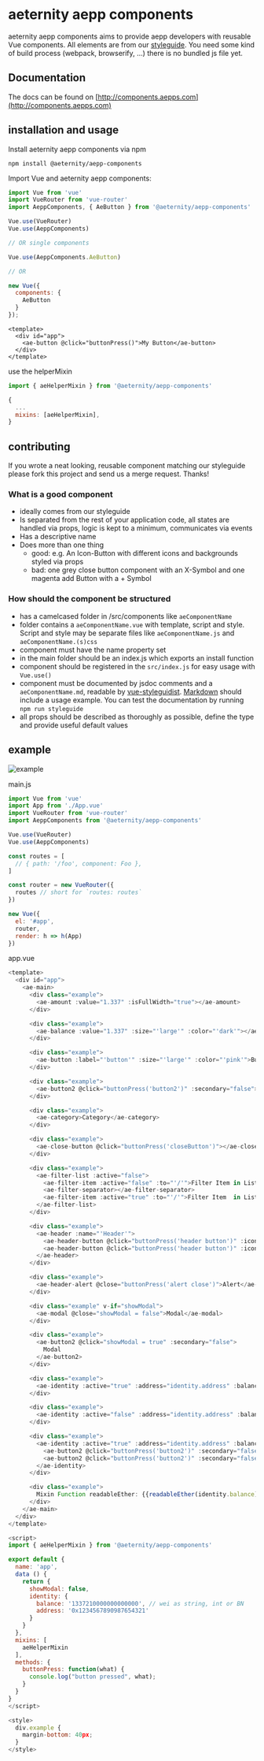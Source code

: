# aeternity aepp components
aeternity aepp components aims to provide aepp developers with reusable Vue components. All elements are from our [styleguide](https://github.com/aeternity/aepp-prototypes). You need some kind of build process (webpack, browserify, ...) there is no bundled js file yet.

## Documentation

The docs can be found on [http://components.aepps.com](http://components.aepps.com)

## installation and usage
Install aeternity aepp components via npm
```
npm install @aeternity/aepp-components
```

Import Vue and aeternity aepp components:
``` javascript
import Vue from 'vue'
import VueRouter from 'vue-router'
import AeppComponents, { AeButton } from '@aeternity/aepp-components'

Vue.use(VueRouter)
Vue.use(AeppComponents)

// OR single components

Vue.use(AeppComponents.AeButton)

// OR

new Vue({
  components: {
    AeButton
  }
});
```
```
<template>
  <div id="app">
    <ae-button @click="buttonPress()">My Button</ae-button>
  </div>
</template>
```
use the helperMixin
```javascript
import { aeHelperMixin } from '@aeternity/aepp-components'

{
  ...
  mixins: [aeHelperMixin],
}
```

## contributing
If you wrote a neat looking, reusable component matching our styleguide please fork this project and send us a merge request. Thanks!

### What is a good component
* ideally comes from our styleguide
* Is separated from the rest of your application code, all states are handled via props, logic is kept to a minimum, communicates via events
* Has a descriptive name
* Does more than one thing
  * good: e.g. An Icon-Button with different icons and backgrounds styled via props
  * bad: one grey close button component with an X-Symbol and one magenta add Button with a + Symbol

### How should the component be structured
* has a camelcased folder in /src/components like `aeComponentName`
* folder contains a `aeComponentName.vue` with template, script and style. Script and style may be separate files like `aeComponentName.js` and `aeComponentName.(s)css`
* component must have the name property set
* in the main folder should be an index.js which exports an install function
* component should be registered in the `src/index.js` for easy usage with `Vue.use()`
* component must be documented by jsdoc comments and a `aeComponentName.md`, readable by [vue-styleguidist](https://github.com/vue-styleguidist/vue-styleguidist/blob/master/docs/Documenting.md). [Markdown](https://github.com/vue-styleguidist/vue-styleguidist/blob/master/docs/Documenting.md#usage-examples-and-readme-files) should include a usage example. You can test the documentation by running `npm run styleguide`
* all props should be described as thoroughly as possible, define the type and provide useful default values

## example

![example](https://i.imgur.com/VNAKrqX.png "Example")


main.js
```javascript
import Vue from 'vue'
import App from './App.vue'
import VueRouter from 'vue-router'
import AeppComponents from '@aeternity/aepp-components'

Vue.use(VueRouter)
Vue.use(AeppComponents)

const routes = [
  // { path: '/foo', component: Foo },
]

const router = new VueRouter({
  routes // short for `routes: routes`
})

new Vue({
  el: '#app',
  router,
  render: h => h(App)
})
```

app.vue
```javascript
<template>
  <div id="app">
    <ae-main>
      <div class="example">
        <ae-amount :value="1.337" :isFullWidth="true"></ae-amount>
      </div>

      <div class="example">
        <ae-balance :value="1.337" :size="'large'" :color="'dark'"></ae-balance>
      </div>

      <div class="example">
        <ae-button :label="'button'" :size="'large'" :color="'pink'">Button</ae-button>
      </div>

      <div class="example">
        <ae-button2 @click="buttonPress('button2')" :secondary="false">Button2</ae-button2>
      </div>

      <div class="example">
        <ae-category>Category</ae-category>
      </div>

      <div class="example">
        <ae-close-button @click="buttonPress('closeButton')"></ae-close-button>
      </div>

      <div class="example">
        <ae-filter-list :active="false">
          <ae-filter-item :active="false" :to="'/'">Filter Item in List</ae-filter-item>
          <ae-filter-separator></ae-filter-separator>
          <ae-filter-item :active="true" :to="'/'">Filter Item  in List</ae-filter-item>
        </ae-filter-list>
      </div>

      <div class="example">
        <ae-header :name="'Header'">
          <ae-header-button @click="buttonPress('header button')" :icon="false" :secondary="false">Header Button</ae-header-button>
          <ae-header-button @click="buttonPress('header button')" :icon="true" :secondary="true">Æ</ae-header-button>
        </ae-header>
      </div>

      <div class="example">
        <ae-header-alert @close="buttonPress('alert close')">Alert</ae-header-alert>
      </div>

      <div class="example" v-if="showModal">
        <ae-modal @close="showModal = false">Modal</ae-modal>
      </div>

      <div class="example">
        <ae-button2 @click="showModal = true" :secondary="false">
          Modal
        </ae-button2>
      </div>

      <div class="example">
        <ae-identity :active="true" :address="identity.address" :balance="identity.balance" :collapsed="false"></ae-identity>
      </div>

      <div class="example">
        <ae-identity :active="false" :address="identity.address" :balance="identity.balance" :collapsed="true"></ae-identity>
      </div>

      <div class="example">
        <ae-identity :active="true" :address="identity.address" :balance="identity.balance" :collapsed="false">
          <ae-button2 @click="buttonPress('button2')" :secondary="false">Button2</ae-button2>
          <ae-button2 @click="buttonPress('button2')" :secondary="false">Button2</ae-button2>
        </ae-identity>
      </div>

      <div class="example">
        Mixin Function readableEther: {{readableEther(identity.balance)}}
      </div>
    </ae-main>
  </div>
</template>

<script>
import { aeHelperMixin } from '@aeternity/aepp-components'

export default {
  name: 'app',
  data () {
    return {
      showModal: false,
      identity: {
        balance: '1337210000000000000', // wei as string, int or BN
        address: '0x1234567890987654321'
      }
    }
  },
  mixins: [
    aeHelperMixin
  ],
  methods: {
    buttonPress: function(what) {
      console.log("button pressed", what);
    }
  }
}
</script>

<style>
  div.example {
    margin-bottom: 40px;
  }
</style>
```
